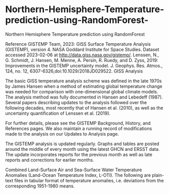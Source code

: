 # Northern-Hemisphere-Temperature-prediction-using-RandomForest-
Northern Hemisphere Temperature prediction using RandomForest 

Reference
GISTEMP Team, 2023: GISS Surface Temperature Analysis (GISTEMP), version 4. NASA Goddard Institute for Space Studies. Dataset accessed 2023-02-06 at http://data.giss.nasa.gov/gistemp/.
Lenssen, N., G. Schmidt, J. Hansen, M. Menne, A. Persin, R. Ruedy, and D. Zyss, 2019: Improvements in the GISTEMP uncertainty model. J. Geophys. Res. Atmos., 124, no. 12, 6307-6326,doi:10.1029/2018JD029522.
GISS Analysis

The basic GISS temperature analysis scheme was defined in the late 1970s by James Hansen when a method of estimating global temperature change was needed for comparison with one-dimensional global climate models. The analysis method was fully documented in Hansen and Lebedeff (1987). Several papers describing updates to the analysis followed over the following decades, most recently that of Hansen et al. (2010), as well as the uncertainty quantification of Lenssen et al. (2019).

For further details, please see the GISTEMP Background, History, and References pages. We also maintain a running record of modifications made to the analysis on our Updates to Analysis page.

The GISTEMP analysis is updated regularly. Graphs and tables are posted around the middle of every month using the latest GHCN and ERSST data. The update incorporates reports for the previous month as well as late reports and corrections for earlier months.

Combined Land-Surface Air and Sea-Surface Water Temperature Anomalies (Land-Ocean Temperature Index, L-OTI). The following are plain-text files in tabular format of temperature anomalies, i.e. deviations from the corresponding 1951-1980 means.
